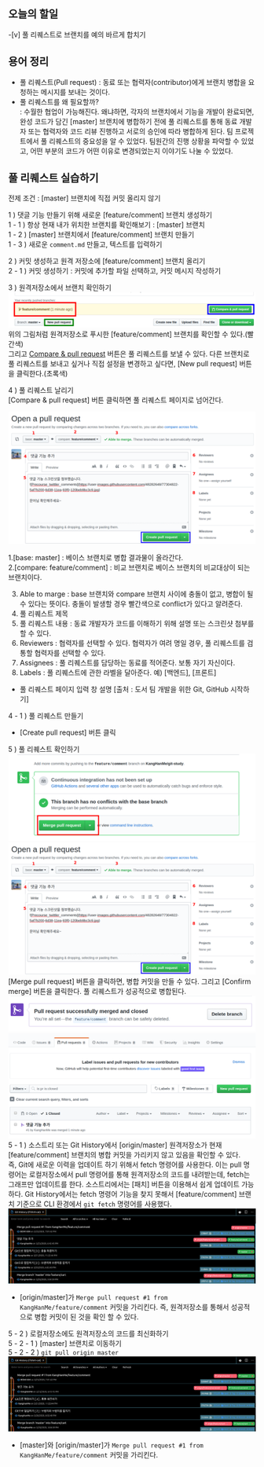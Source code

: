 ## 오늘의 할일

-[v] 풀 리퀘스트로 브랜치를 예의 바르게 합치기

## 용어 정리

- 풀 리퀘스트(Pull request) : 동료 또는 협력자(contributor)에게 브랜치 병합을 요청하는 메시지를 보내는 것이다.
- 풀 리퀘스트를 왜 필요할까?  
  : 수월한 협업이 가능해진다. 왜냐하면, 각자의 브랜치에서 기능을 개발이 완료되면, 완성 코드가 담긴 [master] 브랜치에 병합하기 전에 풀 리퀘스트를 통해 동료 개발자 또는 협력자와 코드 리뷰 진행하고 서로의 승인에 따라 병합하게 된다. 팀 프로젝트에서 풀 리퀘스트의 중요성을 알 수 있었다. 팀원간의 진행 상황을 파악할 수 있었고, 어떤 부분의 코드가 어떤 이유로 변경되었는지 이야기도 나눌 수 있었다.

## 풀 리퀘스트 실습하기

전제 조건 : [master] 브랜치에 직접 커밋 올리지 않기

1 ) 댓글 기능 만들기 위해 새로운 [feature/comment] 브랜치 생성하기  
1 - 1 ) 항상 현재 내가 위치한 브랜치를 확인해보기 : [master] 브랜치  
1 - 2 ) [master] 브랜치에서 [feature/comment] 브랜치 만들기  
1 - 3 ) 새로운 `comment.md` 만들고, 텍스트를 입력하기

2 ) 커밋 생성하고 원격 저장소에 [feature/comment] 브랜치 올리기  
2 - 1 ) 커밋 생성하기 : 커밋에 추가할 파일 선택하고, 커밋 메시지 작성하기

3 ) 원격저장소에서 브랜치 확인하기  
![git_comment_branch](img/git_comment_branch.png)
위의 그림처럼 원격저장소로 푸시한 [feature/comment] 브랜치를 확인할 수 있다.(빨간색)  
그리고 [Compare & pull request](파란색) 버튼은 풀 리퀘스트를 보낼 수 있다.
다른 브랜치로 풀 리퀘스트를 보내고 싶거나 직접 설정을 변경하고 싶다면, [New pull request] 버튼을 클릭한다.(초록색)

4 ) 풀 리퀘스트 날리기  
[Compare & pull request] 버튼 클릭하면 풀 리퀘스트 페이지로 넘어간다.

![git_pull_request](img/git_pull_request.png)

1.[base: master] : 베이스 브랜치로 병합 결과물이 올라간다.  
2.[compare: feature/comment] : 비교 브랜치로 베이스 브랜치의 비교대상이 되는 브랜치이다.

3. Able to marge : base 브랜치와 compare 브랜치 사이에 충돌이 없고, 병합이 될 수 있다는 뜻이다. 충돌이 발생할 경우 빨간색으로 conflict가 있다고 알려준다.
4. 풀 리퀘스트 제목
5. 풀 리퀘스트 내용 : 동료 개발자가 코드를 이해하기 위해 설명 또는 스크린샷 첨부를 할 수 있다.
6. Reviewers : 협력자를 선택할 수 있다. 협력자가 여려 명일 경우, 풀 리퀘스트를 검통할 협력자를 선택할 수 있다.
7. Assignees : 풀 리퀘스트를 담당하는 동료를 적어준다. 보통 자기 자신이다.
8. Labels : 풀 리퀘스트에 관한 라벨을 달아준다. 예) [백엔드], [프론트]

- 풀 리퀘스트 페이지 입력 창 설명 [출처 : 도서 팀 개발을 위한 Git, GitHub 시작하기]

4 - 1 ) 풀 리퀘스트 만들기

- [Create pull request] 버튼 클릭

5 ) 풀 리퀘스트 확인하기
![git_merge_pull](img/git_merge_pull_request.png)  
![git_pull_request](img/git_pull_request.png)
[Merge pull request] 버튼을 클릭하면, 병합 커밋을 만들 수 있다. 그리고 [Confirm merge] 버튼을 클릭한다. 풀 리퀘스트가 성공적으로 병합된다.  
![git_success_pull_merge](img/git_success_pull_merge.png)
![git_pull_request_closed](img/git_pull_request_closed.png)
5 - 1 ) 소스트리 또는 Git History에서 [origin/master] 원격저장소가 현재 [feature/comment] 브랜치의 병합 커밋을 가리키지 않고 있음을 확인할 수 있다.  
즉, Git에 새로운 이력을 업데이트 하기 위해서 fetch 명령어를 사용한다. 이는 pull 명령어는 로컬저장소에서 pull 명령어를 통해 원격저장소의 코드를 내려받는데, fetch는 그래프만 업데이트를 한다. 소스트리에서는 [패치] 버튼을 이용해서 쉽게 업데이트 가능하다. Git History에서는 fetch 명령어 기능을 찾지 못해서 [feature/comment] 브랜치 기준으로 CLI 환경에서 `git fetch` 명령어를 사용했다.
![git_fectch](img/git_fetch.png)

- [origin/master]가 `Merge pull request #1 from KangHanMe/feature/comment` 커밋을 가리킨다. 즉, 원격저장소를 통해서 성공적으로 병합 커밋이 된 것을 확인 할 수 있다.

5 - 2 ) 로컬저장소에도 원격저장소의 코드를 최신화하기  
5 - 2 - 1 ) [master] 브랜치로 이동하기  
5 - 2 - 2 ) `git pull origin master`  
![after_git_fetch_pull](img/after_git_fetch_pull.png)

- [master]와 [origin/master]가 `Merge pull request #1 from KangHanMe/feature/comment` 커밋을 가리킨다.
